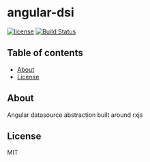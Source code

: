 # angular-dsi

[![license](https://img.shields.io/github/license/mashape/apistatus.svg?maxAge=2592000)](http://opensource.org/licenses/MIT)
[![Build Status](https://travis-ci.org/cubitworx/angular-dsi.svg?branch=master)](https://travis-ci.org/cubitworx/angular-dsi)

## Table of contents

- [About](#about)
- [License](#license)

## About

Angular datasource abstraction built around rxjs

## License

MIT
